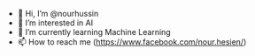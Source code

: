 - 👋 Hi, I’m @nourhussin
- 👀 I’m interested in AI
- 🌱 I’m currently learning Machine Learning
- 📫 How to reach me (https://www.facebook.com/nour.hesien/)

<!---
nourhussin/nourhussin is a ✨ special ✨ repository because its `README.md` (this file) appears on your GitHub profile.
You can click the Preview link to take a look at your changes.
--->
